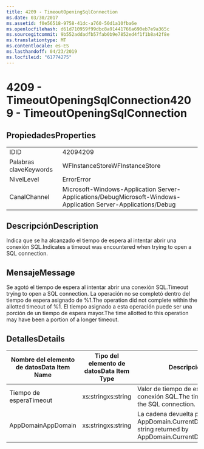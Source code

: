 ```yaml
---
title: 4209 - TimeoutOpeningSqlConnection
ms.date: 03/30/2017
ms.assetid: f0e56518-9758-41dc-a760-50d1a10fba6e
ms.openlocfilehash: d61d710959f99dbc8a91441766a690eb7e9a365c
ms.sourcegitcommit: 9b552addadfb57fab0b9e7852ed4f1f1b8a42f8e
ms.translationtype: MT
ms.contentlocale: es-ES
ms.lasthandoff: 04/23/2019
ms.locfileid: "61774275"
---
```

# <a name="4209---timeoutopeningsqlconnection"></a><span data-ttu-id="43d77-102">4209 - TimeoutOpeningSqlConnection</span><span class="sxs-lookup"><span data-stu-id="43d77-102">4209 - TimeoutOpeningSqlConnection</span></span>
## <a name="properties"></a><span data-ttu-id="43d77-103">Propiedades</span><span class="sxs-lookup"><span data-stu-id="43d77-103">Properties</span></span>  
  
|||  
|-|-|  
|<span data-ttu-id="43d77-104">ID</span><span class="sxs-lookup"><span data-stu-id="43d77-104">ID</span></span>|<span data-ttu-id="43d77-105">4209</span><span class="sxs-lookup"><span data-stu-id="43d77-105">4209</span></span>|  
|<span data-ttu-id="43d77-106">Palabras clave</span><span class="sxs-lookup"><span data-stu-id="43d77-106">Keywords</span></span>|<span data-ttu-id="43d77-107">WFInstanceStore</span><span class="sxs-lookup"><span data-stu-id="43d77-107">WFInstanceStore</span></span>|  
|<span data-ttu-id="43d77-108">Nivel</span><span class="sxs-lookup"><span data-stu-id="43d77-108">Level</span></span>|<span data-ttu-id="43d77-109">Error</span><span class="sxs-lookup"><span data-stu-id="43d77-109">Error</span></span>|  
|<span data-ttu-id="43d77-110">Canal</span><span class="sxs-lookup"><span data-stu-id="43d77-110">Channel</span></span>|<span data-ttu-id="43d77-111">Microsoft-Windows-Application Server-Applications/Debug</span><span class="sxs-lookup"><span data-stu-id="43d77-111">Microsoft-Windows-Application Server-Applications/Debug</span></span>|  
  
## <a name="description"></a><span data-ttu-id="43d77-112">Descripción</span><span class="sxs-lookup"><span data-stu-id="43d77-112">Description</span></span>  
 <span data-ttu-id="43d77-113">Indica que se ha alcanzado el tiempo de espera al intentar abrir una conexión SQL.</span><span class="sxs-lookup"><span data-stu-id="43d77-113">Indicates a timeout was encountered when trying to open a SQL connection.</span></span>  
  
## <a name="message"></a><span data-ttu-id="43d77-114">Mensaje</span><span class="sxs-lookup"><span data-stu-id="43d77-114">Message</span></span>  
 <span data-ttu-id="43d77-115">Se agotó el tiempo de espera al intentar abrir una conexión SQL.</span><span class="sxs-lookup"><span data-stu-id="43d77-115">Timeout trying to open a SQL connection.</span></span> <span data-ttu-id="43d77-116">La operación no se completó dentro del tiempo de espera asignado de %1.</span><span class="sxs-lookup"><span data-stu-id="43d77-116">The operation did not complete within the allotted timeout of %1.</span></span> <span data-ttu-id="43d77-117">El tiempo asignado a esta operación puede ser una porción de un tiempo de espera mayor.</span><span class="sxs-lookup"><span data-stu-id="43d77-117">The time allotted to this operation may have been a portion of a longer timeout.</span></span>  
  
## <a name="details"></a><span data-ttu-id="43d77-118">Detalles</span><span class="sxs-lookup"><span data-stu-id="43d77-118">Details</span></span>  
  
|<span data-ttu-id="43d77-119">Nombre del elemento de datos</span><span class="sxs-lookup"><span data-stu-id="43d77-119">Data Item Name</span></span>|<span data-ttu-id="43d77-120">Tipo del elemento de datos</span><span class="sxs-lookup"><span data-stu-id="43d77-120">Data Item Type</span></span>|<span data-ttu-id="43d77-121">Descripción</span><span class="sxs-lookup"><span data-stu-id="43d77-121">Description</span></span>|  
|--------------------|--------------------|-----------------|  
|<span data-ttu-id="43d77-122">Tiempo de espera</span><span class="sxs-lookup"><span data-stu-id="43d77-122">Timeout</span></span>|<span data-ttu-id="43d77-123">xs:string</span><span class="sxs-lookup"><span data-stu-id="43d77-123">xs:string</span></span>|<span data-ttu-id="43d77-124">Valor de tiempo de espera para abrir la conexión SQL.</span><span class="sxs-lookup"><span data-stu-id="43d77-124">The timeout value for opening the SQL connection.</span></span>|  
|<span data-ttu-id="43d77-125">AppDomain</span><span class="sxs-lookup"><span data-stu-id="43d77-125">AppDomain</span></span>|<span data-ttu-id="43d77-126">xs:string</span><span class="sxs-lookup"><span data-stu-id="43d77-126">xs:string</span></span>|<span data-ttu-id="43d77-127">La cadena devuelta por AppDomain.CurrentDomain.FriendlyName.</span><span class="sxs-lookup"><span data-stu-id="43d77-127">The string returned by AppDomain.CurrentDomain.FriendlyName.</span></span>|

